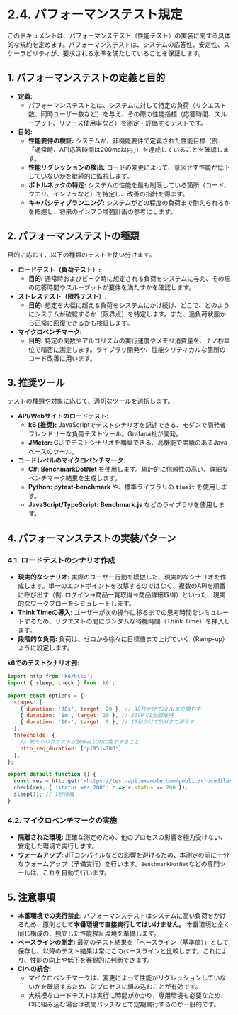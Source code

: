 # 2.4. パフォーマンステスト規定

このドキュメントは、パフォーマンステスト（性能テスト）の実装に関する具体的な規約を定めます。パフォーマンステストは、システムの応答性、安定性、スケーラビリティが、要求される水準を満たしていることを保証します。

## 1. パフォーマンステストの定義と目的

- **定義:**
  - パフォーマンステストとは、システムに対して特定の負荷（リクエスト数、同時ユーザー数など）を与え、その際の性能指標（応答時間、スループット、リソース使用率など）を測定・評価するテストです。
- **目的:**
  - **性能要件の検証:** システムが、非機能要件で定義された性能目標（例: 「通常時、API応答時間は200ms以内」）を達成していることを確認します。
  - **性能リグレッションの検出:** コードの変更によって、意図せず性能が低下していないかを継続的に監視します。
  - **ボトルネックの特定:** システムの性能を最も制限している箇所（コード、クエリ、インフラなど）を特定し、改善の指針を得ます。
  - **キャパシティプランニング:** システムがどの程度の負荷まで耐えられるかを把握し、将来のインフラ増強計画の参考にします。

## 2. パフォーマンステストの種類

目的に応じて、以下の種類のテストを使い分けます。

- **ロードテスト（負荷テスト）:**
  - **目的:** 通常時およびピーク時に想定される負荷をシステムに与え、その際の応答時間やスループットが要件を満たすかを確認します。
- **ストレステスト（限界テスト）:**
  - **目的:** 想定を大幅に超える負荷をシステムにかけ続け、どこで、どのようにシステムが破綻するか（限界点）を特定します。また、過負荷状態から正常に回復できるかも検証します。
- **マイクロベンチマーク:**
  - **目的:** 特定の関数やアルゴリズムの実行速度やメモリ消費量を、ナノ秒単位で精密に測定します。ライブラリ開発や、性能クリティカルな箇所のコード改善に用います。

## 3. 推奨ツール

テストの種類や対象に応じて、適切なツールを選択します。

- **API/Webサイトのロードテスト:**
  - **k6 (推奨):** JavaScriptでテストシナリオを記述できる、モダンで開発者フレンドリーな負荷テストツール。Grafana社が開発。
  - **JMeter:** GUIでテストシナリオを構築できる、高機能で実績のあるJavaベースのツール。
- **コードレベルのマイクロベンチマーク:**
  - **C#:** **BenchmarkDotNet** を使用します。統計的に信頼性の高い、詳細なベンチマーク結果を生成します。
  - **Python:** **pytest-benchmark** や、標準ライブラリの **`timeit`** を使用します。
  - **JavaScript/TypeScript:** **Benchmark.js** などのライブラリを使用します。

## 4. パフォーマンステストの実装パターン

### 4.1. ロードテストのシナリオ作成

- **現実的なシナリオ:** 実際のユーザー行動を模倣した、現実的なシナリオを作成します。単一のエンドポイントを攻撃するのではなく、複数のAPIを順番に呼び出す（例: ログイン→商品一覧取得→商品詳細取得）といった、現実的なワークフローをシミュレートします。
- **Think Timeの導入:** ユーザーが次の操作に移るまでの思考時間をシミュレートするため、リクエストの間にランダムな待機時間（Think Time）を挿入します。
- **段階的な負荷:** 負荷は、ゼロから徐々に目標値まで上げていく（Ramp-up）ように設定します。

**k6でのテストシナリオ例:**

```javascript
import http from 'k6/http';
import { sleep, check } from 'k6';

export const options = {
  stages: [
    { duration: '30s', target: 20 }, // 30秒かけて20VUまで増やす
    { duration: '1m', target: 20 }, // 20VUで1分間維持
    { duration: '10s', target: 0 }, // 10秒かけて0VUまで減らす
  ],
  thresholds: {
    // 95%のリクエストが200ms以内に完了すること
    http_req_duration: ['p(95)<200'],
  },
};

export default function () {
  const res = http.get('<https://test-api.example.com/public/crocodiles/1/>');
  check(res, { 'status was 200': r => r.status == 200 });
  sleep(1); // 1秒待機
}
```

### 4.2. マイクロベンチマークの実施

- **隔離された環境:** 正確な測定のため、他のプロセスの影響を極力受けない、安定した環境で実行します。
- **ウォームアップ:** JITコンパイルなどの影響を避けるため、本測定の前に十分なウォームアップ（予備実行）を行います。`BenchmarkDotNet`などの専門ツールは、これを自動で行います。

## 5. 注意事項

- **本番環境での実行禁止:** パフォーマンステストはシステムに高い負荷をかけるため、原則として**本番環境で直接実行してはいけません。** 本番環境と全く同じ構成の、独立した性能検証環境を準備します。
- **ベースラインの測定:** 最初のテスト結果を「ベースライン（基準値）」として保存し、以降のテスト結果は常にこのベースラインと比較します。これにより、性能の向上や低下を客観的に判断できます。
- **CIへの統合:**
  - マイクロベンチマークは、変更によって性能がリグレッションしていないかを確認するため、CIプロセスに組み込むことが有効です。
  - 大規模なロードテストは実行に時間がかかり、専用環境も必要なため、CIに組み込む場合は夜間バッチなどで定期実行するのが一般的です。

